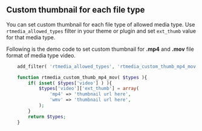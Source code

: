 ## Custom thumbnail for each file type

You can set custom thumbnail for each file type of allowed media type. Use `rtmedia_allowed_types` filter in your theme or plugin and set `ext_thumb` value for that media type.

Following is the demo code to set custom thumbnail for **.mp4** and **.mov** file format of media type video.
```php
	add_filter( 'rtmedia_allowed_types', 'rtmedia_custom_thumb_mp4_mov', 999, 1 );

	function rtmedia_custom_thumb_mp4_mov( $types ){
		if( isset( $types['video'] ) ){
			$types['video']['ext_thumb'] = array(
				'mp4' => 'thumbnail url here',
				'wmv' => 'thumbnail url here',
			);
		}
		return $types;
	}
```
